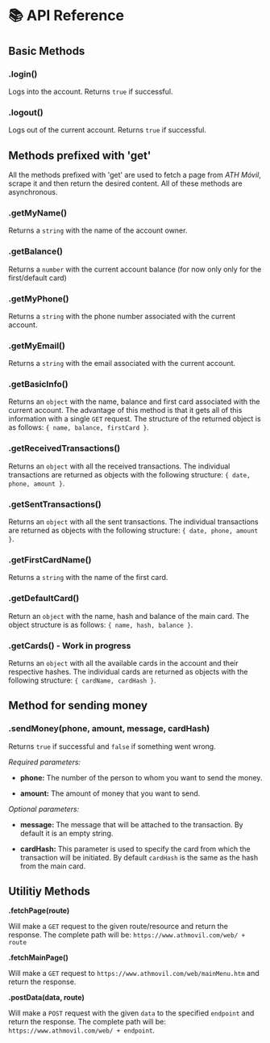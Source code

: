 # 📚 API Reference

## Basic Methods

### .login()

Logs into the account. Returns `true` if successful.

### .logout()

Logs out of the current account. Returns `true` if successful.

## Methods prefixed with 'get'

All the methods prefixed with 'get' are used to fetch a page from _ATH Móvil_, scrape it and then return the desired content. All of these methods are asynchronous.

### .getMyName()

Returns a `string` with the name of the account owner.

### .getBalance()

Returns a `number` with the current account balance (for now only only for the first/default card)

### .getMyPhone()

Returns a `string` with the phone number associated with the current account.

### .getMyEmail()

Returns a `string` with the email associated with the current account.

### .getBasicInfo()

Returns an `object` with the name, balance and first card associated with the current account. The advantage of this method is that it gets all of this information with a single `GET` request. The structure of the returned object is as follows: `{ name, balance, firstCard }`.

### .getReceivedTransactions()

Returns an `object` with all the received transactions. The individual transactions are returned as objects with the following structure: `{ date, phone, amount }`.

### .getSentTransactions()

Returns an `object` with all the sent transactions. The individual transactions are returned as objects with the following structure: `{ date, phone, amount }`.

### .getFirstCardName()

Returns a `string` with the name of the first card.

### .getDefaultCard()

Return an `object` with the name, hash and balance of the main card. The object structure is as follows: `{ name, hash, balance }`.

### .getCards() - Work in progress

Returns an `object` with all the available cards in the account and their respective hashes. The individual cards are returned as objects with the following structure: `{ cardName, cardHash }`.

## Method for sending money

### .sendMoney(phone, amount, message, cardHash)

Returns `true` if successful and `false` if something went wrong.

<!-- Returns an `object` with the transactions details if successful. Returns `false` if something went wrong. -->

_Required parameters:_

- **phone:** The number of the person to whom you want to send the money.

- **amount:** The amount of money that you want to send.

_Optional parameters:_

- **message:** The message that will be attached to the transaction. By default it is an empty string.

- **cardHash:** This parameter is used to specify the card from which the transaction will be initiated. By default `cardHash` is the same as the hash from the main card.

## Utilitiy Methods

**.fetchPage(route)**

Will make a `GET` request to the given route/resource and return the response. The complete path will be: `https://www.athmovil.com/web/ + route`

**.fetchMainPage()**

Will make a `GET` request to `https://www.athmovil.com/web/mainMenu.htm` and return the response.

**.postData(data, route)**

Will make a `POST` request with the given `data` to the specified `endpoint` and return the response. The complete path will be: `https://www.athmovil.com/web/ + endpoint`.

